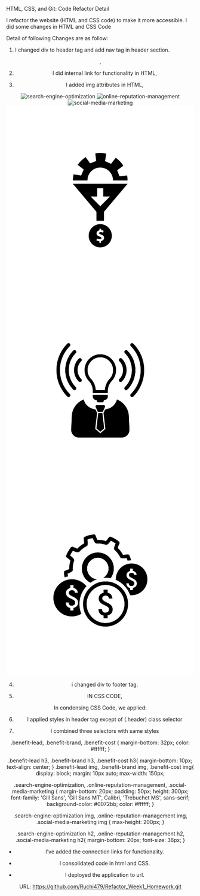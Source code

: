  HTML, CSS, and Git: Code Refactor Detail

I refactor the website (HTML and CSS code) to make it more accessible. 
I did some changes in HTML and CSS Code

Detail of following Changes are as follow:

1. I changed div to header tag and add nav tag in header section.
<header>, <nav>

2. I did internal link for functionality in HTML,

<div id="search-engine-optimization" class="search-engine-optimization">

3. I added img attributes in HTML, 

<img src="./assets/images/search-engine-optimization.jpg" alt="search-engine-optimization" class="float-left" />
<img src="./assets/images/online-reputation-management.jpg" alt="online-reputation-management" class="float-right" />
<img src="./assets/images/social-media-marketing.jpg" alt="social-media-marketing" class="float-left" />

<img src="./assets/images/lead-generation.png" alt="Lead Generation"/>
<img src="./assets/images/brand-awareness.png" alt="Brand Awareness"/>
<img src="./assets/images/cost-management.png" alt="Cost Management"/>

4. i changed div to footer tag.
<footer>

5. IN CSS CODE,


In condensing CSS Code, we applied:

6. I applied styles in header tag except of (.header) class selector 

7. I combined three selectors with same styles

.benefit-lead, .benefit-brand, .benefit-cost {
    margin-bottom: 32px;
    color: #ffffff;
}

.benefit-lead h3,
.benefit-brand h3,
.benefit-cost h3{
    margin-bottom: 10px;
    text-align: center;
}
.benefit-lead img,
.benefit-brand img,
.benefit-cost img{
    display: block;
    margin: 10px auto;
    max-width: 150px;

.search-engine-optimization,
.online-reputation-management,
.social-media-marketing {
    margin-bottom: 20px;
    padding: 50px;
    height: 300px;
    font-family: 'Gill Sans', 'Gill Sans MT', Calibri, 'Trebuchet MS', sans-serif;
    background-color: #0072bb;
    color: #ffffff;
}

.search-engine-optimization img,
.online-reputation-management img,
.social-media-marketing img {
    max-height: 200px; 
}

.search-engine-optimization h2,
.online-reputation-management h2,
.social-media-marketing h2{
    margin-bottom: 20px;
    font-size: 36px;
}


* I've added the connection links for functionality.

* I consolidated code in html and CSS.

* I deployed the application to url.

URL: https://github.com/Ruchi479/Refactor_Week1_Homework.git
